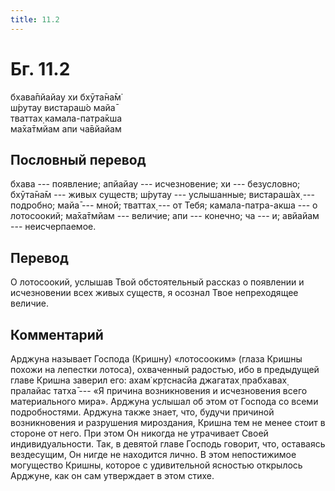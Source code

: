 ```yaml
---
title: 11.2
---
```


# Бг. 11.2
бхава̄пйайау хи бхӯта̄на̄м̇<br/>
ш́рутау вистараш́о майа̄<br/>
тваттах̣ камала-патра̄кша<br/>
ма̄ха̄тмйам апи ча̄вйайам
## Пословный перевод

бхава --- появление; апйайау --- исчезновение; хи --- безусловно;
бхӯта̄на̄м --- живых существ; ш́рутау --- услышанные; вистараш́ах̣ ---
подробно; майа̄ --- мной; тваттах̣ --- от Тебя; камала-патра-акша --- о
лотосоокий; ма̄ха̄тмйам --- величие; апи --- конечно; ча --- и; авйайам
--- неисчерпаемое.

## Перевод

О лотосоокий, услышав Твой обстоятельный рассказ о появлении и
исчезновении всех живых существ, я осознал Твое непреходящее величие.

## Комментарий

Арджуна называет Господа (Кришну) «лотосооким» (глаза Кришны похожи на
лепестки лотоса), охваченный радостью, ибо в предыдущей главе Кришна
заверил его: ахам̇ кр̣тснасйа джагатах̣ прабхавах̣ пралайас татха̄ --- «Я
причина возникновения и исчезновения всего материального мира». Арджуна
услышал об этом от Господа со всеми подробностями. Арджуна также знает,
что, будучи причиной возникновения и разрушения мироздания, Кришна тем
не менее стоит в стороне от него. При этом Он никогда не утрачивает
Своей индивидуальности. Так, в девятой главе Господь говорит, что,
оставаясь вездесущим, Он нигде не находится лично. В этом непостижимое
могущество Кришны, которое с удивительной ясностью открылось Арджуне,
как он сам утверждает в этом стихе.
